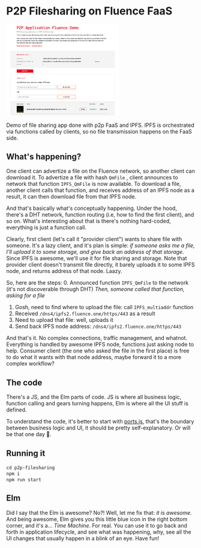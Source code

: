 # P2P Filesharing on Fluence FaaS
<img src="p2p-fileshare.png" width="300"/>

Demo of file sharing app done with p2p FaaS and IPFS. IPFS is orchestrated via functions called by clients, so no file transmission happens on the FaaS side. 

## What's happening?
One client can advertize a file on the Fluence network, so another client can download it. To advertize a file with hash `QmFile` , client announces to network that function `IPFS_QmFile` is now available. To download a file, another client calls that function, and receives address of an IPFS node as a result, it can then download file from that IPFS node.

And that's basically what's conceptually happening. Under the hood, there's a DHT network, function routing (i.e, how to find the first client), and so on. What's interesting about that is there's nothing hard-coded, everything is just a function call.

Clearly, first client (let's call it "provider client") wants to share file with someone. It's a lazy client, and it's plan is simple: *if someone asks me a file, I'll upload it to some storage, and give back an address of that storage*. Since IPFS is awesome, we'll use it for file sharing and storage. Note that provider client doesn't transmit file directly, it barely uploads it to some IPFS node, and returns address of that node. Laazy. 

So, here are the steps:
0. Announced function `IPFS_QmFile` to the network (it's not discoverable through DHT)
*Then, someone called that function, asking for a file*
1. Gosh, need to find where to upload the file: call `IPFS_multiaddr` function
2. Received `/dns4/ipfs2.fluence.one/https/443` as a result
3. Need to upload that file: well, uploads it
4. Send back IPFS node address: `/dns4/ipfs2.fluence.one/https/443`

And that's it. No complex connections, traffic management, and whatnot. Everything is handled by awesome IPFS node, functions just asking node to help. Consumer client (the one who asked the file in the first place) is free to do what it wants with that node address, maybe forward it to a more complex workflow?

## The code
There's a JS, and the Elm parts of code. JS is where all business logic, function calling and gears turning happens, Elm is where all the UI stuff is defined. 

To understand the code, it's better to start with [ports.js](src/ports.js), that's the boundary between business logic and UI, it should be pretty self-explanatory. Or will be that one day 🙏.

## Running it
```
cd p2p-filesharing
npm i
npm run start
```

## Elm
Did I say that the Elm is awesome? No?! Well, let me fix that: *it is awesome.* And being awesome, Elm gives you this little blue icon in the right bottom corner, and it's a... *Time Machine*. For real. You can use it to go back and forth in application lifecycle, and see what was happening, why, see all the UI changes that usually happen in a blink of an eye. Have fun!